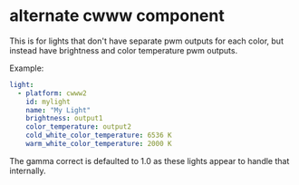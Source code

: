 # alternate cwww component

This is for lights that don't have separate pwm outputs for each color,
but instead have brightness and color temperature pwm outputs.

Example:
```yaml
light:
  - platform: cwww2
    id: mylight
    name: "My Light"
    brightness: output1
    color_temperature: output2
    cold_white_color_temperature: 6536 K
    warm_white_color_temperature: 2000 K
```

The gamma correct is defaulted to 1.0 as these lights appear to handle that internally.


